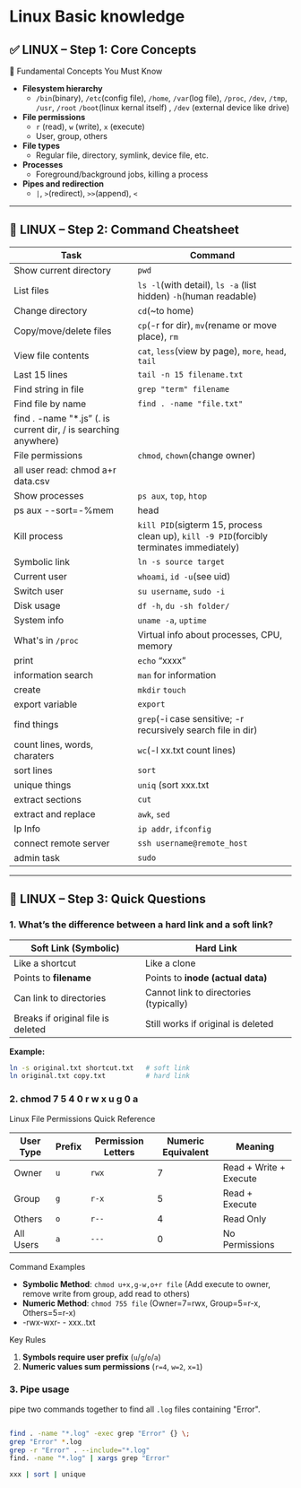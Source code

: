 # Linux Basic knowledge

## ✅ **LINUX – Step 1: Core Concepts**

🧠 Fundamental Concepts You Must Know

- **Filesystem hierarchy**
  - `/bin`(binary), `/etc`(config file), `/home`, `/var`(log file), `/proc`, `/dev`, `/tmp`, `/usr`, `/root` `/boot`(linux kernal itself) , `/dev` (external device like drive)
- **File permissions**
  - `r` (read), `w` (write), `x` (execute)
  - User, group, others
- **File types**
  - Regular file, directory, symlink, device file, etc.
- **Processes**
  - Foreground/background jobs, killing a process
- **Pipes and redirection**
  - `|`, `>`(redirect), `>>`(append), `<`

---

## 🔧 **LINUX – Step 2: Command Cheatsheet**

| Task | Command |
| --- | --- |
| Show current directory | `pwd` |
| List files | `ls -l`(with detail), `ls -a` (list hidden) `-h`(human readable) |
| Change directory | `cd`(~to home) |
| Copy/move/delete files | `cp`(-r for dir), `mv`(rename or move place), `rm` |
| View file contents | `cat`, `less`(view by page), `more`, `head`, `tail` |
| Last 15 lines | `tail -n 15 filename.txt` |
| Find string in file | `grep "term" filename` |
| Find file by name | `find . -name "file.txt"`
find . -name "*.js” (. is current dir, / is searching anywhere) |
| File permissions | `chmod`, `chown`(change owner)
all user read: chmod a+r data.csv |
| Show processes | `ps aux`, `top`, `htop`
ps aux --sort=-%mem | head |
| Kill process | `kill PID`(sigterm 15, process clean up), `kill -9 PID`(forcibly terminates immediately) |
| Symbolic link | `ln -s source target` |
| Current user | `whoami`, `id -u`(see uid) |
| Switch user | `su username`, `sudo -i` |
| Disk usage | `df -h`, `du -sh folder/` |
| System info | `uname -a`, `uptime` |
| What's in `/proc` | Virtual info about processes, CPU, memory |
| print | `echo` “xxxx”  |
| information search | `man` for information |
| create | `mkdir` `touch` |
| export variable | `export` |
| find things | `grep`(-i case sensitive; -r recursively search file in dir)  |
| count lines, words, charaters | `wc`(-l xx.txt count lines) |
| sort lines | `sort` |
| unique things | `uniq` (sort xxx.txt | uniq) |
| extract sections | `cut` |
| extract and replace | `awk`, `sed` |
| Ip Info | `ip addr`, `ifconfig` |
| connect remote server | `ssh username@remote_host` |
| admin task | `sudo` |

---

## 🔧 **LINUX – Step 3: Quick Questions**

### **1. What’s the difference between a hard link and a soft link?**

| Soft Link (Symbolic) | Hard Link |
| --- | --- |
| Like a shortcut | Like a clone |
| Points to **filename** | Points to **inode (actual data)** |
| Can link to directories | Cannot link to directories (typically) |
| Breaks if original file is deleted | Still works if original is deleted |

**Example:**

```bash
ln -s original.txt shortcut.txt   # soft link
ln original.txt copy.txt          # hard link

```

### 2. chmod 7 5 4 0 r w x u g 0 a

Linux File Permissions Quick Reference

| User Type | Prefix | Permission Letters | Numeric Equivalent | Meaning |
| --- | --- | --- | --- | --- |
| Owner | `u` | `rwx` | 7 | Read + Write + Execute |
| Group | `g` | `r-x` | 5 | Read + Execute |
| Others | `o` | `r--` | 4 | Read Only |
| All Users | `a` | `---` | 0 | No Permissions |

Command Examples

- **Symbolic Method**: `chmod u+x,g-w,o+r file`
(Add execute to owner, remove write from group, add read to others)
- **Numeric Method**: `chmod 755 file`
(Owner=7=rwx, Group=5=r-x, Others=5=r-x)
- -rwx-wxr- - xxx..txt

Key Rules

1. **Symbols require user prefix** (`u`/`g`/`o`/`a`)
2. **Numeric values sum permissions** (`r=4`, `w=2`, `x=1`)

### 3. Pipe usage

pipe two commands together to find all `.log` files containing "Error".

```bash

find . -name "*.log" -exec grep "Error" {} \;
grep "Error" *.log
grep -r "Error" . --include="*.log"
find. -name "*.log" | xargs grep "Error"

xxx | sort | unique

```
